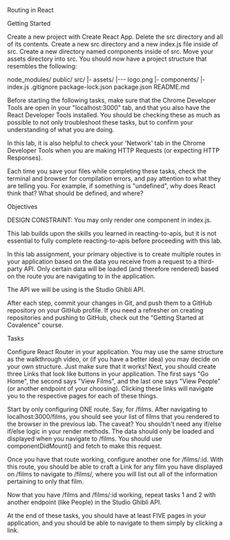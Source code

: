Routing in React

Getting Started

Create a new project with Create React App.
Delete the src directory and all of its contents.
Create a new src directory and a new index.js file inside of src.
Create a new directory named components inside of src.
Move your assets directory into src.
You should now have a project structure that resembles the following:

node_modules/
public/
src/
|- assets/
|--- logo.png
|- components/
|- index.js
.gitignore
package-lock.json
package.json
README.md

Before starting the following tasks, make sure that the Chrome Developer Tools are open in your "localhost:3000" tab, and that you also have the React Developer Tools installed. You should be checking these as much as possible to not only troubleshoot these tasks, but to confirm your understanding of what you are doing.

In this lab, it is also helpful to check your 'Network' tab in the Chrome Developer Tools when you are making HTTP Requests (or expecting HTTP Responses).

Each time you save your files while completing these tasks, check the terminal and browser for compilation errors, and pay attention to what they are telling you. For example, if something is "undefined", why does React think that? What should be defined, and where?

Objectives

DESIGN CONSTRAINT: You may only render one component in index.js.

This lab builds upon the skills you learned in reacting-to-apis, but it is not essential to fully complete reacting-to-apis before proceeding with this lab.

In this lab assignment, your primary objective is to create multiple routes in your application based on the data you receive from a request to a third-party API. Only certain data will be loaded (and therefore rendered) based on the route you are navigating to in the application.

The API we will be using is the Studio Ghibli API.

After each step, commit your changes in Git, and push them to a GitHub repository on your GitHub profile. If you need a refresher on creating repositories and pushing to GitHub, check out the "Getting Started at Covalence" course.

Tasks

Configure React Router in your application. You may use the same structure as the walkthrough video, or (if you have a better idea) you may decide on your own structure. Just make sure that it works! Next, you should create three Links that look like buttons in your application. The first says "Go Home", the second says "View Films", and the last one says "View People" (or another endpoint of your choosing). Clicking these links will navigate you to the respective pages for each of these things.

Start by only configuring ONE route. Say, for /films. After navigating to localhost:3000/films, you should see your list of films that you rendered to the browser in the previous lab. The caveat? You shouldn't need any if/else if/else logic in your render methods. The data should only be loaded and displayed when you navigate to /films. You should use componentDidMount() and fetch to make this request.

Once you have that route working, configure another one for /films/:id. With this route, you should be able to craft a Link for any film you have displayed on /films to navigate to /films/<id>, where you will list out all of the information pertaining to only that film.

Now that you have /films and /films/:id working, repeat tasks 1 and 2 with another endpoint (like People) in the Studio Ghibli API.

At the end of these tasks, you should have at least FIVE pages in your application, and you should be able to navigate to them simply by clicking a link.
